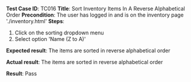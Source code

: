 **Test Case ID**: TC016
**Title**: Sort Inventory Items In A Reverse Alphabetical Order
**Precondition**: The user has logged in and is on the inventory page './inventory.html'
**Steps**:
1. Click on the sorting dropdown menu
2. Select option 'Name (Z to A)'

**Expected result**: The items are sorted in reverse alphabetical order

**Actual result**: The items are sorted in reverse alphabetical order

**Result**: Pass